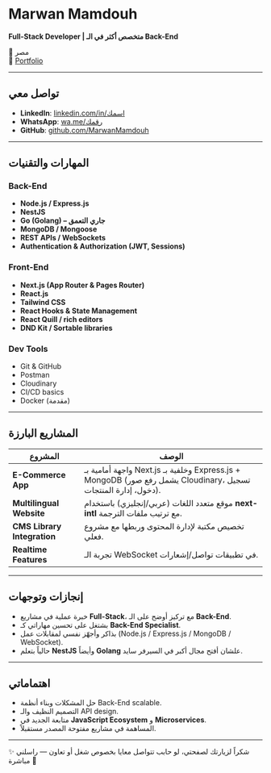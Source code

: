 # Marwan Mamdouh

**Full-Stack Developer | متخصص أكثر في الـ Back-End**

📍 مصر  
🔗 [Portfolio](ضع_رابط_البورتفوليو_لو_عندك)  

---

##  تواصل معي
- **LinkedIn**: [linkedin.com/in/اسمك](ضع_رابطك)  
- **WhatsApp**: [wa.me/رقمك](ضع_رقمك)  
- **GitHub**: [github.com/MarwanMamdouh](https://github.com/MarwanMamdouh)  

---

##  المهارات والتقنيات

### **Back-End**
- **Node.js / Express.js**
- **NestJS**
- **Go (Golang) – جاري التعمق**
- **MongoDB / Mongoose**
- **REST APIs / WebSockets**
- **Authentication & Authorization (JWT, Sessions)**

### **Front-End**
- **Next.js (App Router & Pages Router)**
- **React.js**
- **Tailwind CSS**
- **React Hooks & State Management**
- **React Quill / rich editors**
- **DND Kit / Sortable libraries**

### **Dev Tools**
- Git & GitHub
- Postman
- Cloudinary
- CI/CD basics
- Docker (مقدمة)

---

##  المشاريع البارزة
| المشروع | الوصف |
|----------|-------|
| **E-Commerce App** | واجهة أمامية بـ Next.js وخلفية بـ Express.js + MongoDB (يشمل رفع صور Cloudinary، تسجيل دخول، إدارة المنتجات). |
| **Multilingual Website** | موقع متعدد اللغات (عربي/إنجليزي) باستخدام **next-intl** مع ترتيب ملفات الترجمة. |
| **CMS Library Integration** | تخصيص مكتبة لإدارة المحتوى وربطها مع مشروع فعلي. |
| **Realtime Features** | تجربة الـ WebSocket في تطبيقات تواصل/إشعارات. |

---

##  إنجازات وتوجهات
- خبرة عملية في مشاريع **Full-Stack**، مع تركيز أوضح على الـ **Back-End**.  
- بشتغل على تحسين مهاراتي كـ **Back-End Specialist**.  
- بذاكر وأجهّز نفسي لمقابلات عمل (Node.js / Express.js / MongoDB / WebSocket).  
- حالياً بتعلم **NestJS** وأيضاً **Golang** علشان أفتح مجال أكبر في السيرفر سايد.  

---

##  اهتماماتي
- حل المشكلات وبناء أنظمة Back-End scalable.  
- التصميم النظيف والـ API design.  
- متابعة الجديد في **JavaScript Ecosystem** و **Microservices**.  
- المساهمة في مشاريع مفتوحة المصدر مستقبلاً.  

---

✨ شكراً لزيارتك لصفحتي، لو حابب تتواصل معايا بخصوص شغل أو تعاون — راسلني مباشرة 🌟
